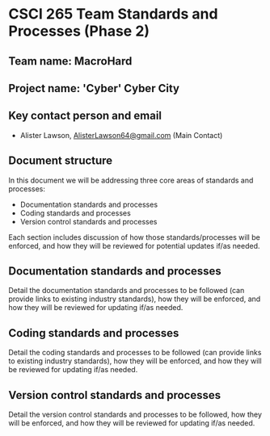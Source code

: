 # CSCI 265 Team Standards and Processes (Phase 2)

## Team name: MacroHard

## Project name: 'Cyber' Cyber City

## Key contact person and email

 - Alister Lawson, AlisterLawson64@gmail.com (Main Contact)

## Document structure

In this document we will be addressing three core areas of standards and processes:
 - Documentation standards and processes
 - Coding standards and processes
 - Version control standards and processes

Each section includes discussion of how those standards/processes will be enforced, and how they will be reviewed for potential updates if/as needed.

## Documentation standards and processes

Detail the documentation standards and processes to be followed (can provide links to existing industry standards), how they will be enforced, and how they will be reviewed for updating if/as needed.

## Coding standards and processes

Detail the coding standards and processes to be followed (can provide links to existing industry standards), how they will be enforced, and how they will be reviewed for updating if/as needed.

## Version control standards and processes

Detail the version control standards and processes to be followed, how they will be enforced, and how they will be reviewed for updating if/as needed.

